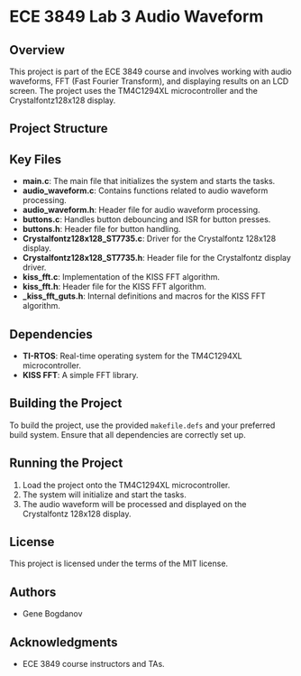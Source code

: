 # ECE 3849 Lab 3 Audio Waveform

## Overview

This project is part of the ECE 3849 course and involves working with audio waveforms, FFT (Fast Fourier Transform), and displaying results on an LCD screen. The project uses the TM4C1294XL microcontroller and the Crystalfontz128x128 display.

## Project Structure

## Key Files

- **main.c**: The main file that initializes the system and starts the tasks.
- **audio_waveform.c**: Contains functions related to audio waveform processing.
- **audio_waveform.h**: Header file for audio waveform processing.
- **buttons.c**: Handles button debouncing and ISR for button presses.
- **buttons.h**: Header file for button handling.
- **Crystalfontz128x128_ST7735.c**: Driver for the Crystalfontz 128x128 display.
- **Crystalfontz128x128_ST7735.h**: Header file for the Crystalfontz display driver.
- **kiss_fft.c**: Implementation of the KISS FFT algorithm.
- **kiss_fft.h**: Header file for the KISS FFT algorithm.
- **_kiss_fft_guts.h**: Internal definitions and macros for the KISS FFT algorithm.

## Dependencies

- **TI-RTOS**: Real-time operating system for the TM4C1294XL microcontroller.
- **KISS FFT**: A simple FFT library.

## Building the Project

To build the project, use the provided `makefile.defs` and your preferred build system. Ensure that all dependencies are correctly set up.

## Running the Project

1. Load the project onto the TM4C1294XL microcontroller.
2. The system will initialize and start the tasks.
3. The audio waveform will be processed and displayed on the Crystalfontz 128x128 display.

## License

This project is licensed under the terms of the MIT license.

## Authors

- Gene Bogdanov

## Acknowledgments

- ECE 3849 course instructors and TAs.
